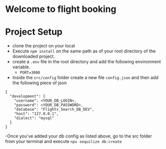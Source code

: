 # Welcome to flight booking

# Project Setup
- clone the  project on your local
- Execute `npm install` on the same path as of your root directory of the downloaded project.
- create a `.env` file in the root directory and add the following environment
variable.
   - `PORT=3000`
- Inside the `src/config` folder create a new file `config.json` and then add the following piece of json

```
{
  "development": {
    "username": <YOUR_DB_LOGIN>,
    "password": <YOUR_DB_PASSWORD>,
    "database": "Flights_Search_DB_DEV",
    "host": "127.0.0.1",
    "dialect": "mysql"
  }
}

```

-Once you've added your db config as listed above, go to the src folder from your terminal and execute `npx sequilize db:create`